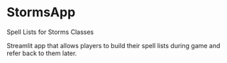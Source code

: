 # StormsApp
Spell Lists for Storms Classes

Streamlit app that allows players to build their spell lists during game and refer back to them later.
